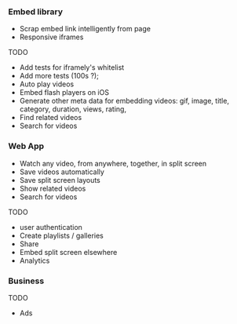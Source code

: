 ### Embed library
- Scrap embed link intelligently from page
- Responsive iframes

TODO

- Add tests for iframely's whitelist
- Add more tests (100s ?);
- Auto play videos
- Embed flash players on iOS
- Generate other meta data for embedding videos: gif, image, title, category, duration, views, rating,
- Find related videos
- Search for videos

### Web App
- Watch any video, from anywhere, together, in split screen
- Save videos automatically
- Save split screen layouts
- Show related videos
- Search for videos

TODO

- user authentication
- Create playlists / galleries
- Share
- Embed split screen elsewhere
- Analytics

### Business

TODO

- Ads